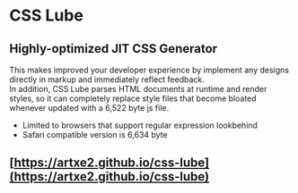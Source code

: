 # CSS Lube
## Highly-optimized JIT CSS Generator
This makes improved your developer experience by implement any designs directly in markup and immediately reflect feedback.  
In addition, CSS Lube parses HTML documents at runtime and render styles, so it can completely replace style files that become bloated whenever updated with a 6,522 byte js file.
* Limited to browsers that support regular expression lookbehind
* Safari compatible version is 6,634 byte
## [https://artxe2.github.io/css-lube](https://artxe2.github.io/css-lube)